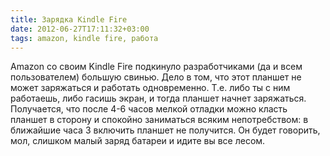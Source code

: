 ```yaml
---
title: Зарядка Kindle Fire
date: 2012-06-27T17:11:32+03:00
tags: amazon, kindle fire, работа
---
```


Amazon со своим Kindle Fire подкинуло разработчиками (да и всем пользователем) большую свинью. Дело в том, что этот планшет не может заряжаться и работать одновременно. Т.е. либо ты с ним работаешь, либо гасишь экран, и тогда планшет начнет заряжаться. Получается, что после 4-6 часов мелкой отладки можно класть планшет в сторону и спокойно заниматься всяким непотребством: в ближайшие часа 3 включить планшет не получится. Он будет говорить, мол, слишком малый заряд батареи и идите вы все лесом.
